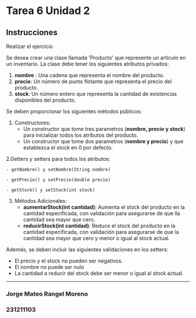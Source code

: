 # Tarea 6 Unidad 2
## __Instrucciones__
Realizar el ejercicio

Se desea crear una clase llamada 'Producto' que represente un articulo en un inventario. La clase debe tener los siguientes atributos privados:
1. __nombre__ : Una cadena que representa el nombre del producto.
2. __precio__: Un número de punto flotante que representa el precio del producto.
3. __stock__: Un número entero que representa la cantidad de existencias disponibles del producto. 

Se deben proporcionar los siguientes métodos públicos:
1. Constructores:
    - Un constructor que tome tres parametros (__nombre, precio y stock__) para inicializar todos los atributos del producto.
    - Un constructor que tome dos parametros (__nombre y precio__) y que establezca el stock en 0 por defecto.

2.Getters y setters para todos los atributos:
    
    - getNombre() y setNombre(String nombre)

    - getPrecio() y setPrecio(double precio)

    - getStock() y setStock(int stock)

3. Métodos Adicionales:
    - __aumentarStock(int cantidad)__: Aumenta el stock del producto en la cantidad especificada, con validación para asegurarse de que lla cantidad sea mayor que cero.
    - __reducirStock(int cantidad)__: Reduce el stock del producto en la cantidad especificada, con validación para asegurarse de que la cantidad sea mayor que cero y menor o igual al stock actual.

Además, se deben incluir las siguientes validaciones en los setters:
- El precio y el stock no pueden ser negativos.
- El nombre no puede ser nulo
- La cantidad a reducir del stock debe ser menor o igual al stock actual. 


_______________________
### Jorge Mateo Rangel Moreno
### 231211103